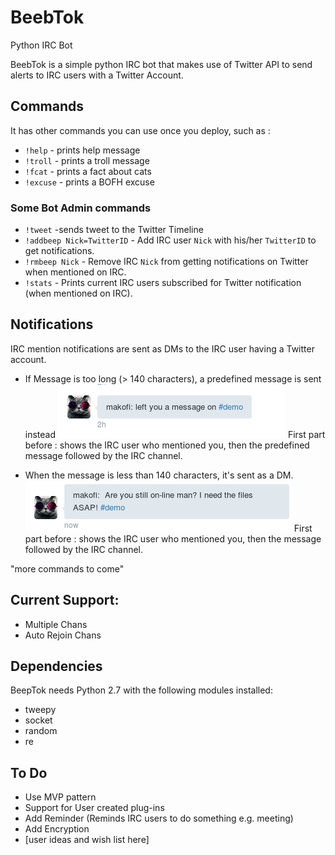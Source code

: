 # BeebTok
Python IRC Bot 

BeebTok is a simple python IRC bot that makes use of Twitter API to send alerts to IRC users with a Twitter Account.

## Commands
It has other commands you can use once you deploy, such as : 

* `!help` - prints help message
* `!troll` - prints a troll message
* `!fcat` - prints a fact about cats
* `!excuse` - prints a BOFH excuse

### Some Bot Admin commands
* `!tweet` -sends tweet to the Twitter Timeline 
* `!addbeep Nick=TwitterID` -  Add IRC user `Nick` with his/her `TwitterID` to get notifications.
* `!rmbeep Nick` -  Remove IRC `Nick` from getting notifications on Twitter when mentioned on IRC.
* `!stats` - Prints current IRC users subscribed for Twitter notification (when mentioned on IRC).

## Notifications
IRC mention notifications are sent as DMs to the IRC user having a Twitter account.

- If Message is too long (> 140 characters), a predefined message is sent instead
![Bot notification 1](img/bot1.png) First part before : shows the IRC user who mentioned you, then the predefined message followed by the IRC channel.

- When the message is less than 140 characters, it's sent as a DM. 
![Bot notification 2](img/bot2.png)  First part before : shows the IRC user who mentioned you, then the message followed by the IRC channel.

"more commands to come"

## Current Support:
- Multiple Chans
- Auto Rejoin Chans

## Dependencies
BeepTok needs Python 2.7 with the following modules installed:

- tweepy
- socket
- random
- re

## To Do

- Use MVP pattern
- Support for User created plug-ins
- Add Reminder (Reminds IRC users to do something e.g. meeting)
- Add Encryption
- [user ideas and wish list here]
